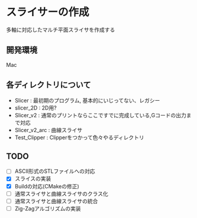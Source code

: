 # スライサーの作成
多軸に対応したマルチ平面スライサを作成する

## 開発環境
Mac

## 各ディレクトリについて
+ Slicer : 最初期のプログラム, 基本的にいじってない、レガシー
+ slicer_2D : 2D用? 
+ Slicer_v2 : 通常のプリントならここですでに完成している,Gコードの出力まで対応
+ Slicer_v2_arc : 曲線スライサ 
+ Test_Clipper : Clipperをつかって色々やるディレクトリ


## TODO
- [ ] ASCII形式のSTLファイルへの対応
- [x] スライスの実装
- [x] Buildの対応(CMakeの修正)
- [ ] 通常スライサと曲線スライサのクラス化
- [ ] 通常スライサと曲線スライサの統合
- [ ] Zig-Zagアルゴリズムの実装